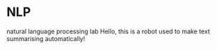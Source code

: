 # NLP
natural language processing lab
Hello, this is a robot used to make text summarising automatically!
